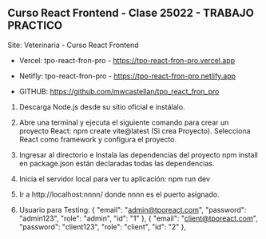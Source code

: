 ## Curso React Frontend - Clase 25022 - TRABAJO PRACTICO
Site: Veterinaria - Curso React Frontend
- Vercel: tpo-react-fron-pro - https://tpo-react-fron-pro.vercel.app
- Netifly: tpo-react-fron-pro - https://tpo-react-fron-pro.netlify.app

- GITHUB: https://github.com/mwcastellan/tpo_react_fron_pro


1. Descarga Node.js desde su sitio oficial e instálalo.

2. Abre una terminal y ejecuta el siguiente comando para crear un proyecto React:
npm create vite@latest (Si crea Proyecto). Selecciona React como framework y configura el proyecto.

3. Ingresar al directorio e Instala las dependencias del proyecto
npm install
en package.json están declaradas todas las dependencias.

5. Inicia el servidor local para ver tu aplicación:
npm run dev

6. Ir a http://localhost:nnnn/ donde nnnn es el puerto asignado.

7. Usuario para Testing:
{   "email": "admin@tporeact.com",
    "password": "admin123",
    "role": "admin",
    "id": "1"
},
{   "email": "client@tporeact.com",
    "password": "client123",
    "role": "client",
    "id": "2"
},
